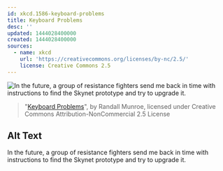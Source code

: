 ```yaml
---
id: xkcd.1586-keyboard-problems
title: Keyboard Problems
desc: ''
updated: 1444028400000
created: 1444028400000
sources:
  - name: xkcd
    url: 'https://creativecommons.org/licenses/by-nc/2.5/'
    license: Creative Commons 2.5
---
```

![In the future, a group of resistance fighters send me back in time with instructions to find the Skynet prototype and try to upgrade it.](https://imgs.xkcd.com/comics/keyboard_problems.png)
> "[Keyboard Problems](https://xkcd.com/1586/)", by Randall Munroe, licensed under Creative Commons Attribution-NonCommercial 2.5 License

## Alt Text
In the future, a group of resistance fighters send me back in time with instructions to find the Skynet prototype and try to upgrade it.
